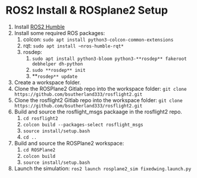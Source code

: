 # ROS2 Install & ROSplane2 Setup

1. Install [ROS2 Humble](https://docs.ros.org/en/humble/Installation/Ubuntu-Install-Debians.html)
2. Install some required ROS packages:
    1. colcon: `sudo apt install python3-colcon-common-extensions`
    2. rqt: `sudo apt install ~nros-humble-rqt*`
    3. rosdep: 
        1. `sudo apt install python3-bloom python3-**rosdep** fakeroot debhelper dh-python`
        2. `sudo **rosdep** init`
        3. **`rosdep** update`
3. Create a workspace folder.
4. Clone the ROSPlane2 Gitlab repo into the workspace folder:
    `git clone https://github.com/bsutherland333/rosflight2.git`
5. Clone the rosflight2 Gitlab repo into the workspace folder:
    `git clone https://github.com/bsutherland333/rosflight2.git`
6. Build and source the rosflight_msgs packaage in the rosflight2 repo.
    1. `cd rosflight2`
    2. `colcon build --packages-select rosflight_msgs`
    3. `source install/setup.bash`
    4. `cd ..`
7. Build and source the ROSPlane2 workspace: 
    1. `cd ROSPlane2`
    2. `colcon build`
    3. `source install/setup.bash`
8. Launch the simulation: `ros2 launch rosplane2_sim fixedwing.launch.py`
